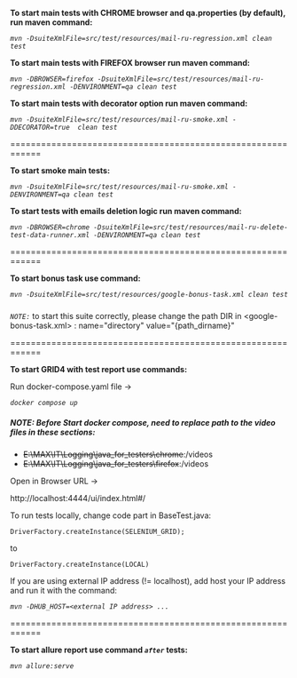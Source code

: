 **To start main tests with CHROME browser and qa.properties (by default), run maven command:**

_`mvn -DsuiteXmlFile=src/test/resources/mail-ru-regression.xml clean test`_

**To start main tests with FIREFOX browser run maven command:**

_`mvn -DBROWSER=firefox -DsuiteXmlFile=src/test/resources/mail-ru-regression.xml -DENVIRONMENT=qa clean test`_


**To start main tests with decorator option  run maven command:**

_`mvn -DsuiteXmlFile=src/test/resources/mail-ru-smoke.xml -DDECORATOR=true  clean test`_

============================================================

**To start smoke main tests:**

_`mvn -DsuiteXmlFile=src/test/resources/mail-ru-smoke.xml -DENVIRONMENT=qa clean test`_

**To start tests with emails deletion logic run maven command:**

_`mvn -DBROWSER=chrome -DsuiteXmlFile=src/test/resources/mail-ru-delete-test-data-runner.xml -DENVIRONMENT=qa clean test`_

============================================================

**To start bonus task use command:**

_`mvn -DsuiteXmlFile=src/test/resources/google-bonus-task.xml clean test`_

#####

_`NOTE:`_ to start this suite correctly, please change the path DIR in <google-bonus-task.xml> : name="directory"
value="{path_dirname}"

============================================================

**To start GRID4 with test report use commands:**

Run docker-compose.yaml file ->

_`docker compose up`_

##### **NOTE:** Before Start docker compose, need to replace path to the video files in these sections:

- ~~E:\MAX\IT\Logging\java_for_testers\chrome~~:/videos
- ~~E:\MAX\IT\Logging\java_for_testers\firefox~~:/videos

Open in Browser URL ->

http://localhost:4444/ui/index.html#/

To run tests locally, change code part in BaseTest.java:

`DriverFactory.createInstance(SELENIUM_GRID);`

to

`DriverFactory.createInstance(LOCAL)`

If you are using external IP address (!= localhost), add host your IP address and run it with the command:

_`mvn -DHUB_HOST=<external IP address> ...`_

============================================================

**To start allure report use command _`after`_ tests:**

_`mvn allure:serve`_

